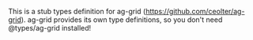 This is a stub types definition for ag-grid (https://github.com/ceolter/ag-grid).
ag-grid provides its own type definitions, so you don't need @types/ag-grid installed!